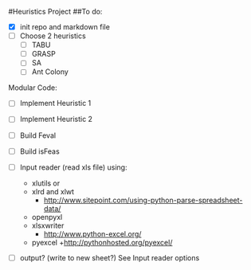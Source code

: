 #Heuristics Project
##To do:

- [x] init repo and markdown file
- [ ] Choose 2 heuristics
	-[ ] TABU
	-[ ] GRASP
	-[ ] SA
	-[ ] Ant Colony

Modular Code: 
-[ ] Implement Heuristic 1
-[ ] Implement Heuristic 2
-[ ] Build Feval
-[ ] Build isFeas
-[ ] Input reader (read xls file) using:
	+ xlutils or
	+ xlrd and xlwt
		+ http://www.sitepoint.com/using-python-parse-spreadsheet-data/
	+ openpyxl
	+ xlsxwriter
		+ http://www.python-excel.org/
	+ pyexcel
		+http://pythonhosted.org/pyexcel/
-[ ] output? (write to new sheet?) See Input reader options




